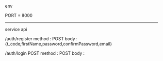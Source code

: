 env

PORT = 8000

---

service api

/auth/register method : POST body : {t_code,firstName,password,confirmPassword,email}

/auth/login POST method : POST body :
